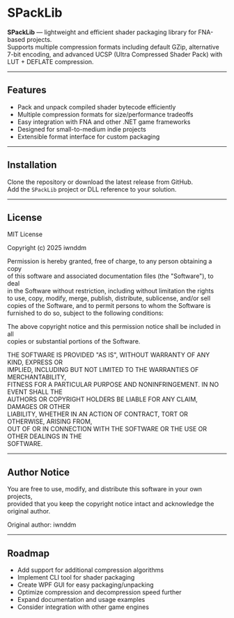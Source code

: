 # SPackLib

**SPackLib** — lightweight and efficient shader packaging library for FNA-based projects.  
Supports multiple compression formats including default GZip, alternative 7-bit encoding, and advanced UCSP (Ultra Compressed Shader Pack) with LUT + DEFLATE compression.

---

## Features

- Pack and unpack compiled shader bytecode efficiently
- Multiple compression formats for size/performance tradeoffs
- Easy integration with FNA and other .NET game frameworks
- Designed for small-to-medium indie projects
- Extensible format interface for custom packaging

---

## Installation

Clone the repository or download the latest release from GitHub.  
Add the `SPackLib` project or DLL reference to your solution.

---

## License

MIT License

Copyright (c) 2025 iwnddm

Permission is hereby granted, free of charge, to any person obtaining a copy  
of this software and associated documentation files (the "Software"), to deal  
in the Software without restriction, including without limitation the rights  
to use, copy, modify, merge, publish, distribute, sublicense, and/or sell  
copies of the Software, and to permit persons to whom the Software is  
furnished to do so, subject to the following conditions:

The above copyright notice and this permission notice shall be included in all  
copies or substantial portions of the Software.

THE SOFTWARE IS PROVIDED "AS IS", WITHOUT WARRANTY OF ANY KIND, EXPRESS OR  
IMPLIED, INCLUDING BUT NOT LIMITED TO THE WARRANTIES OF MERCHANTABILITY,  
FITNESS FOR A PARTICULAR PURPOSE AND NONINFRINGEMENT. IN NO EVENT SHALL THE  
AUTHORS OR COPYRIGHT HOLDERS BE LIABLE FOR ANY CLAIM, DAMAGES OR OTHER  
LIABILITY, WHETHER IN AN ACTION OF CONTRACT, TORT OR OTHERWISE, ARISING FROM,  
OUT OF OR IN CONNECTION WITH THE SOFTWARE OR THE USE OR OTHER DEALINGS IN THE  
SOFTWARE.

---

## Author Notice

You are free to use, modify, and distribute this software in your own projects,  
provided that you keep the copyright notice intact and acknowledge the original author.

Original author: iwnddm

---

## Roadmap

- Add support for additional compression algorithms
- Implement CLI tool for shader packaging
- Create WPF GUI for easy packaging/unpacking
- Optimize compression and decompression speed further
- Expand documentation and usage examples
- Consider integration with other game engines
